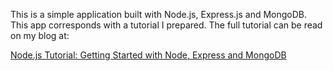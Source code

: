 This is a simple application built with Node.js, Express.js and MongoDB. This app corresponds with a tutorial I prepared. The full tutorial can be read on my blog at:

<a href="http://korenlc.com/" target="_blank">Node.js Tutorial: Getting Started with Node, Express and MongoDB</a>